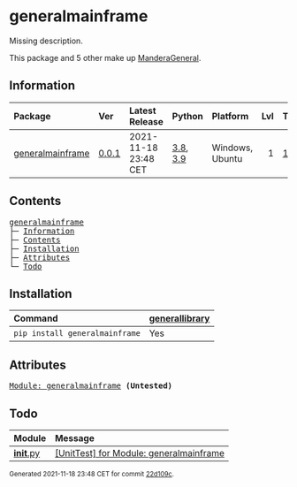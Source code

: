 # generalmainframe
Missing description.

This package and 5 other make up [ManderaGeneral](https://github.com/ManderaGeneral).

## Information
| Package                                                                | Ver                                                 | Latest Release       | Python                                                                                                                   | Platform        |   Lvl | Todo                                                         | Tests   |
|:-----------------------------------------------------------------------|:----------------------------------------------------|:---------------------|:-------------------------------------------------------------------------------------------------------------------------|:----------------|------:|:-------------------------------------------------------------|:--------|
| [generalmainframe](https://github.com/ManderaGeneral/generalmainframe) | [0.0.1](https://pypi.org/project/generalmainframe/) | 2021-11-18 23:48 CET | [3.8](https://www.python.org/downloads/release/python-380/), [3.9](https://www.python.org/downloads/release/python-390/) | Windows, Ubuntu |     1 | [1](https://github.com/ManderaGeneral/generalmainframe#Todo) | 100 %   |

## Contents
<pre>
<a href='#generalmainframe'>generalmainframe</a>
├─ <a href='#Information'>Information</a>
├─ <a href='#Contents'>Contents</a>
├─ <a href='#Installation'>Installation</a>
├─ <a href='#Attributes'>Attributes</a>
└─ <a href='#Todo'>Todo</a>
</pre>

## Installation
| Command                        | <a href='https://pypi.org/project/generallibrary'>generallibrary</a>   |
|:-------------------------------|:-----------------------------------------------------------------------|
| `pip install generalmainframe` | Yes                                                                    |

## Attributes
<pre>
<a href='https://github.com/ManderaGeneral/generalmainframe/blob/22d109c/generalmainframe/__init__.py#L1'>Module: generalmainframe</a> <b>(Untested)</b>
</pre>

## Todo
| Module                                                                                                                   | Message                                                                                                                                              |
|:-------------------------------------------------------------------------------------------------------------------------|:-----------------------------------------------------------------------------------------------------------------------------------------------------|
| <a href='https://github.com/ManderaGeneral/generalmainframe/blob/master/generalmainframe/__init__.py#L1'>__init__.py</a> | <a href='https://github.com/ManderaGeneral/generalmainframe/blob/master/generalmainframe/__init__.py#L1'>[UnitTest] for Module: generalmainframe</a> |

<sup>
Generated 2021-11-18 23:48 CET for commit <a href='https://github.com/ManderaGeneral/generalmainframe/commit/22d109c'>22d109c</a>.
</sup>
